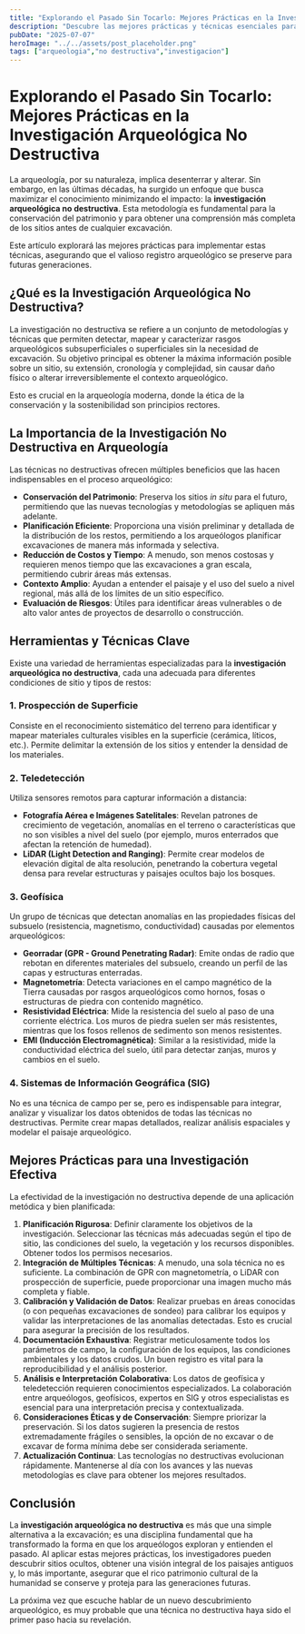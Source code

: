 ```yaml
---
title: "Explorando el Pasado Sin Tocarlo: Mejores Prácticas en la Investigación Arqueológica No Destructiva"
description: "Descubre las mejores prácticas y técnicas esenciales para la investigación arqueológica no destructiva, incluyendo teledetección y geofísica. Aprende cómo preservar el patrimonio y optimizar los descubrimientos sin excavar."
pubDate: "2025-07-07"
heroImage: "../../assets/post_placeholder.png"
tags: ["arqueologia","no destructiva","investigacion"]
---
```



# Explorando el Pasado Sin Tocarlo: Mejores Prácticas en la Investigación Arqueológica No Destructiva

La arqueología, por su naturaleza, implica desenterrar y alterar. Sin embargo, en las últimas décadas, ha surgido un enfoque que busca maximizar el conocimiento minimizando el impacto: la **investigación arqueológica no destructiva**. Esta metodología es fundamental para la conservación del patrimonio y para obtener una comprensión más completa de los sitios antes de cualquier excavación.

Este artículo explorará las mejores prácticas para implementar estas técnicas, asegurando que el valioso registro arqueológico se preserve para futuras generaciones.

## ¿Qué es la Investigación Arqueológica No Destructiva?

La investigación no destructiva se refiere a un conjunto de metodologías y técnicas que permiten detectar, mapear y caracterizar rasgos arqueológicos subsuperficiales o superficiales sin la necesidad de excavación. Su objetivo principal es obtener la máxima información posible sobre un sitio, su extensión, cronología y complejidad, sin causar daño físico o alterar irreversiblemente el contexto arqueológico.

Esto es crucial en la arqueología moderna, donde la ética de la conservación y la sostenibilidad son principios rectores.

## La Importancia de la Investigación No Destructiva en Arqueología

Las técnicas no destructivas ofrecen múltiples beneficios que las hacen indispensables en el proceso arqueológico:

*   **Conservación del Patrimonio**: Preserva los sitios *in situ* para el futuro, permitiendo que las nuevas tecnologías y metodologías se apliquen más adelante.
*   **Planificación Eficiente**: Proporciona una visión preliminar y detallada de la distribución de los restos, permitiendo a los arqueólogos planificar excavaciones de manera más informada y selectiva.
*   **Reducción de Costos y Tiempo**: A menudo, son menos costosas y requieren menos tiempo que las excavaciones a gran escala, permitiendo cubrir áreas más extensas.
*   **Contexto Amplio**: Ayudan a entender el paisaje y el uso del suelo a nivel regional, más allá de los límites de un sitio específico.
*   **Evaluación de Riesgos**: Útiles para identificar áreas vulnerables o de alto valor antes de proyectos de desarrollo o construcción.

## Herramientas y Técnicas Clave

Existe una variedad de herramientas especializadas para la **investigación arqueológica no destructiva**, cada una adecuada para diferentes condiciones de sitio y tipos de restos:

### 1. Prospección de Superficie

Consiste en el reconocimiento sistemático del terreno para identificar y mapear materiales culturales visibles en la superficie (cerámica, líticos, etc.). Permite delimitar la extensión de los sitios y entender la densidad de los materiales.

### 2. Teledetección

Utiliza sensores remotos para capturar información a distancia:

*   **Fotografía Aérea e Imágenes Satelitales**: Revelan patrones de crecimiento de vegetación, anomalías en el terreno o características que no son visibles a nivel del suelo (por ejemplo, muros enterrados que afectan la retención de humedad).
*   **LiDAR (Light Detection and Ranging)**: Permite crear modelos de elevación digital de alta resolución, penetrando la cobertura vegetal densa para revelar estructuras y paisajes ocultos bajo los bosques.

### 3. Geofísica

Un grupo de técnicas que detectan anomalías en las propiedades físicas del subsuelo (resistencia, magnetismo, conductividad) causadas por elementos arqueológicos:

*   **Georradar (GPR - Ground Penetrating Radar)**: Emite ondas de radio que rebotan en diferentes materiales del subsuelo, creando un perfil de las capas y estructuras enterradas.
*   **Magnetometría**: Detecta variaciones en el campo magnético de la Tierra causadas por rasgos arqueológicos como hornos, fosas o estructuras de piedra con contenido magnético.
*   **Resistividad Eléctrica**: Mide la resistencia del suelo al paso de una corriente eléctrica. Los muros de piedra suelen ser más resistentes, mientras que los fosos rellenos de sedimento son menos resistentes.
*   **EMI (Inducción Electromagnética)**: Similar a la resistividad, mide la conductividad eléctrica del suelo, útil para detectar zanjas, muros y cambios en el suelo.

### 4. Sistemas de Información Geográfica (SIG)

No es una técnica de campo per se, pero es indispensable para integrar, analizar y visualizar los datos obtenidos de todas las técnicas no destructivas. Permite crear mapas detallados, realizar análisis espaciales y modelar el paisaje arqueológico.

## Mejores Prácticas para una Investigación Efectiva

La efectividad de la investigación no destructiva depende de una aplicación metódica y bien planificada:

1.  **Planificación Rigurosa**: Definir claramente los objetivos de la investigación. Seleccionar las técnicas más adecuadas según el tipo de sitio, las condiciones del suelo, la vegetación y los recursos disponibles. Obtener todos los permisos necesarios.
2.  **Integración de Múltiples Técnicas**: A menudo, una sola técnica no es suficiente. La combinación de GPR con magnetometría, o LiDAR con prospección de superficie, puede proporcionar una imagen mucho más completa y fiable.
3.  **Calibración y Validación de Datos**: Realizar pruebas en áreas conocidas (o con pequeñas excavaciones de sondeo) para calibrar los equipos y validar las interpretaciones de las anomalías detectadas. Esto es crucial para asegurar la precisión de los resultados.
4.  **Documentación Exhaustiva**: Registrar meticulosamente todos los parámetros de campo, la configuración de los equipos, las condiciones ambientales y los datos crudos. Un buen registro es vital para la reproducibilidad y el análisis posterior.
5.  **Análisis e Interpretación Colaborativa**: Los datos de geofísica y teledetección requieren conocimientos especializados. La colaboración entre arqueólogos, geofísicos, expertos en SIG y otros especialistas es esencial para una interpretación precisa y contextualizada.
6.  **Consideraciones Éticas y de Conservación**: Siempre priorizar la preservación. Si los datos sugieren la presencia de restos extremadamente frágiles o sensibles, la opción de no excavar o de excavar de forma mínima debe ser considerada seriamente.
7.  **Actualización Continua**: Las tecnologías no destructivas evolucionan rápidamente. Mantenerse al día con los avances y las nuevas metodologías es clave para obtener los mejores resultados.

## Conclusión

La **investigación arqueológica no destructiva** es más que una simple alternativa a la excavación; es una disciplina fundamental que ha transformado la forma en que los arqueólogos exploran y entienden el pasado. Al aplicar estas mejores prácticas, los investigadores pueden descubrir sitios ocultos, obtener una visión integral de los paisajes antiguos y, lo más importante, asegurar que el rico patrimonio cultural de la humanidad se conserve y proteja para las generaciones futuras.

La próxima vez que escuche hablar de un nuevo descubrimiento arqueológico, es muy probable que una técnica no destructiva haya sido el primer paso hacia su revelación.
